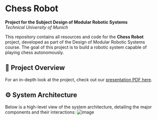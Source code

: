 # Chess Robot

**Project for the Subject Design of Modular Robotic Systems**  
*Technical University of Munich*

This repository contains all resources and code for the **Chess Robot** project, developed as part of the Design of Modular Robotic Systems course. The goal of this project is to build a robotic system capable of playing chess autonomously.

## 📄 Project Overview

For an in-depth look at the project, check out our [presentation PDF here](./presentation/Präsentation.pdf).

## ⚙️ System Architecture

Below is a high-level view of the system architecture, detailing the major components and their interactions:    ![image](https://user-images.githubusercontent.com/67690060/210267360-02ee1279-6405-472c-a40b-be47b7d56789.png)
